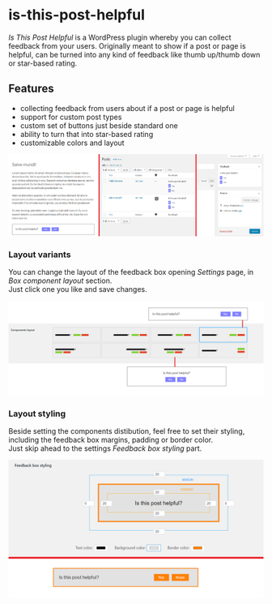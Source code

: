 # is-this-post-helpful

_Is This Post Helpful_ is a WordPress plugin whereby you can collect feedback from your users.
Originally meant to show if a post or page is helpful, can be turned into any kind of feedback like thumb up/thumb down or star-based rating.

## Features

* collecting feedback from users about if a post or page is helpful
* support for custom post types
* custom set of buttons just beside standard one
* ability to turn that into star-based rating
* customizable colors and layout

![Plugin overview](/docs/itph-overview.png)

### Layout variants

You can change the layout of the feedback box opening _Settings_ page, in _Box component layout_ section.  
Just click one you like and save changes.

![Layout variants](/docs/itph-layout-variants.png)

### Layout styling

Beside setting the components distibution, feel free to set their styling, including the feedback box margins, padding or border color.  
Just skip ahead to the settings _Feedback box styling_ part.

![Layout styling](/docs/itph-layout-styling.png)


